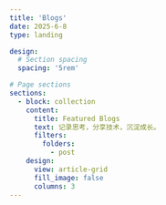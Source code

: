 ```yaml
---
title: 'Blogs'
date: 2025-6-8
type: landing

design:
  # Section spacing
  spacing: '5rem'

# Page sections
sections:
  - block: collection
    content:
      title: Featured Blogs
      text: 记录思考，分享技术，沉淀成长。
      filters:
        folders:
          - post
    design:
      view: article-grid
      fill_image: false
      columns: 3
---
```


